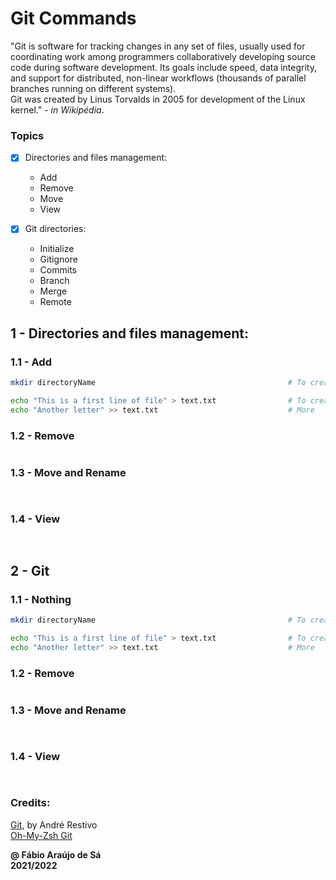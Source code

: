 # Git Commands

"Git is software for tracking changes in any set of files, usually used for coordinating work among programmers collaboratively developing source code during software development. Its goals include speed, data integrity, and support for distributed, non-linear workflows (thousands of parallel branches running on different systems). <br>
Git was created by Linus Torvalds in 2005 for development of the Linux kernel." - *in Wikipédia*. <br>

### Topics
- [X] Directories and files management:
  - Add
  - Remove
  - Move
  - View

- [X] Git directories:
  - Initialize
  - Gitignore
  - Commits
  - Branch
  - Merge
  - Remote

## 1 - Directories and files management: <br>

### 1.1 - Add

```bash
mkdir directoryName                                           # To create a folder

echo "This is a first line of file" > text.txt                # To create and write in a text file 
echo "Another letter" >> text.txt                             # More
```

### 1.2 - Remove

```bash

```

### 1.3 - Move and Rename
       
```bash
       
```

### 1.4 - View

```bash
       
```   

## 2 - Git

### 1.1 - Nothing

```bash
mkdir directoryName                                           # To create a folder

echo "This is a first line of file" > text.txt                # To create and write in a text file 
echo "Another letter" >> text.txt                             # More
```

### 1.2 - Remove

```bash

```

### 1.3 - Move and Rename

```bash
       
```

### 1.4 - View

```bash
       
```   







### Credits: <br>
[Git](https://web.fe.up.pt/~arestivo/presentation/git/#1), by André Restivo <br>
[Oh-My-Zsh Git](https://kapeli.com/cheat_sheets/Oh-My-Zsh_Git.docset/Contents/Resources/Documents/index) <br>

**@ Fábio Araújo de Sá** <br/>
**2021/2022**